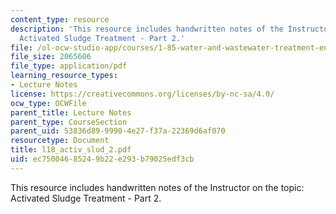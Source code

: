 ```yaml
---
content_type: resource
description: 'This resource includes handwritten notes of the Instructor on the topic:
  Activated Sludge Treatment - Part 2.'
file: /ol-ocw-studio-app/courses/1-85-water-and-wastewater-treatment-engineering-spring-2006/ec75004685249b22e293b79025edf3cb_l18_activ_slud_2.pdf
file_size: 2065606
file_type: application/pdf
learning_resource_types:
- Lecture Notes
license: https://creativecommons.org/licenses/by-nc-sa/4.0/
ocw_type: OCWFile
parent_title: Lecture Notes
parent_type: CourseSection
parent_uid: 53836d89-9990-4e27-f37a-22369d6af070
resourcetype: Document
title: l18_activ_slud_2.pdf
uid: ec750046-8524-9b22-e293-b79025edf3cb
---
```

This resource includes handwritten notes of the Instructor on the topic: Activated Sludge Treatment - Part 2.
